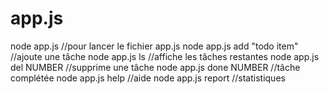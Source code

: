 # app.js
node app.js                 //pour lancer le fichier app.js
node app.js add "todo item" //ajoute une tâche
node app.js ls              //affiche les tâches restantes
node app.js del NUMBER      //supprime une tâche
node app.js done NUMBER     //tâche complétée
node app.js help            //aide
node app.js report          //statistiques